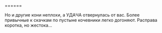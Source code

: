 ======

Но и другие кони неплохи, а УДАЧА отвернулась от вас. Более привычные к скачкам по пустыне кочевники легко догоняют. Расправа коротка, но жестока...

